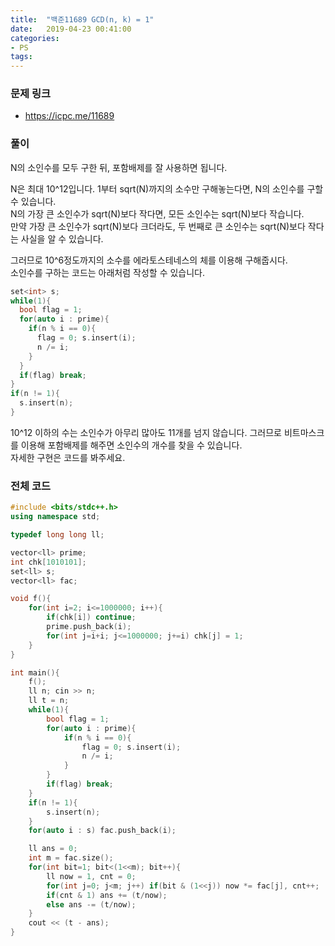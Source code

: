 ```yaml
---
title:  "백준11689 GCD(n, k) = 1"
date:   2019-04-23 00:41:00
categories:
- PS
tags:
---
```


### 문제 링크
* https://icpc.me/11689

### 풀이
N의 소인수를 모두 구한 뒤, 포함배제를 잘 사용하면 됩니다.

N은 최대 10^12입니다. 1부터 sqrt(N)까지의 소수만 구해놓는다면, N의 소인수를 구할 수 있습니다.<br>
N의 가장 큰 소인수가 sqrt(N)보다 작다면, 모든 소인수는 sqrt(N)보다 작습니다.<Br>
만약 가장 큰 소인수가 sqrt(N)보다 크더라도, 두 번째로 큰 소인수는 sqrt(N)보다 작다는 사실을 알 수 있습니다.

그러므로 10^6정도까지의 소수를 에라토스테네스의 체를 이용해 구해줍시다.<br>
소인수를 구하는 코드는 아래처럼 작성할 수 있습니다.
```cpp
set<int> s;
while(1){
  bool flag = 1;
  for(auto i : prime){
    if(n % i == 0){
      flag = 0; s.insert(i);
      n /= i;
    }
  }
  if(flag) break;
}
if(n != 1){
  s.insert(n);
}
```

10^12 이하의 수는 소인수가 아무리 많아도 11개를 넘지 않습니다. 그러므로 비트마스크를 이용해 포함배제를 해주면 소인수의 개수를 찾을 수 있습니다.<br>
자세한 구현은 코드를 봐주세요.

### 전체 코드
```cpp
#include <bits/stdc++.h>
using namespace std;

typedef long long ll;

vector<ll> prime;
int chk[1010101];
set<ll> s;
vector<ll> fac;

void f(){
	for(int i=2; i<=1000000; i++){
		if(chk[i]) continue;
		prime.push_back(i);
		for(int j=i+i; j<=1000000; j+=i) chk[j] = 1;
	}
}

int main(){
	f();
	ll n; cin >> n;
	ll t = n;
	while(1){
		bool flag = 1;
		for(auto i : prime){
			if(n % i == 0){
				flag = 0; s.insert(i);
				n /= i;
			}
		}
		if(flag) break;
	}
	if(n != 1){
		s.insert(n);
	}
	for(auto i : s) fac.push_back(i);

	ll ans = 0;
	int m = fac.size();
	for(int bit=1; bit<(1<<m); bit++){
		ll now = 1, cnt = 0;
		for(int j=0; j<m; j++) if(bit & (1<<j)) now *= fac[j], cnt++;
		if(cnt & 1) ans += (t/now);
		else ans -= (t/now);
	}
	cout << (t - ans);
}
```
